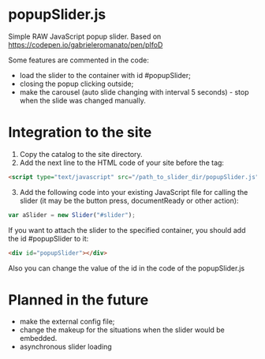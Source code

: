 # popupSlider.js
Simple RAW JavaScript popup slider. Based on https://codepen.io/gabrieleromanato/pen/pIfoD

Some features are commented in the code:

- load the slider to the container with id #popupSlider;
- closing the popup clicking outside;
- make the carousel (auto slide changing with interval 5 seconds) - stop when the slide was changed manually.

# Integration to the site
1. Copy the catalog to the site directory.
2. Add the next line to the HTML code of your site before the </body> tag:

```html
<script type="text/javascript" src="/path_to_slider_dir/popupSlider.js"></script>
```
3. Add the following code into your existing JavaScript file for calling the slider (it may be the button press, documentReady or other action):

```javascript
var aSlider = new Slider("#slider");
```

If you want to attach the slider to the specified container, you should add the id #popupSlider to it:

```html
<div id="popupSlider"></div>
```

Also you can change the value of the id in the code of the popupSlider.js

# Planned in the future
- make the external config file;
- change the makeup for the situations when the slider would be embedded.
- asynchronous slider loading
